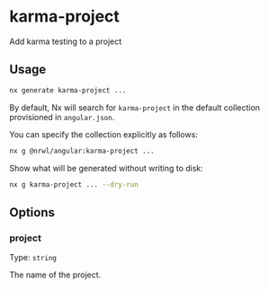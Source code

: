 # karma-project

Add karma testing to a project

## Usage

```bash
nx generate karma-project ...
```

By default, Nx will search for `karma-project` in the default collection provisioned in `angular.json`.

You can specify the collection explicitly as follows:

```bash
nx g @nrwl/angular:karma-project ...
```

Show what will be generated without writing to disk:

```bash
nx g karma-project ... --dry-run
```

## Options

### project

Type: `string`

The name of the project.
